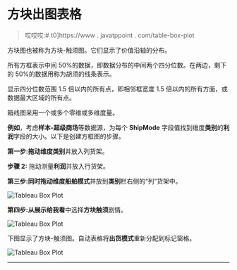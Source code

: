 # 方块出图表格

> 哎哎哎:# t0]https://www . javatppoint . com/table-box-plot

方块图也被称为方块-触须图。它们显示了价值沿轴的分布。

所有方框表示中间 50%的数据，即数据分布的中间两个四分位数。在两边，剩下的 50%的数据用称为胡须的线条表示。

显示四分位数范围 1.5 倍以内的所有点，即相邻框宽度 1.5 倍以内的所有方面，或数据最大区域的所有点。

箱线图采用一个或多个零维或多维度量。

**例如**，考虑**样本-超级商场**等数据源，为每个 **ShipMode** 字段值找到维度**类别**的**利润**字段的大小。以下是创建方框图的步骤。

**第一步:**拖动维度**类别**并放入列货架。

**步骤 2:** 拖动测量**利润**并放入行货架。

**第三步:**同时拖动维度**船舶模式**并放到**类别**栏右侧的“列”货架中。

![Tableau Box Plot](../Images/1e0d7bba4c72128ee8df34e52023191f.png)

**第四步:**从**展示给我看**中选择**方块触须**剧情。

![Tableau Box Plot](../Images/bb3ec3c4ade09294e341cdb80d69e7b8.png)

下图显示了方块-触须图。自动表格将**出货模式**重新分配到标记窗格。

![Tableau Box Plot](../Images/f7bd7397c7a8e8d32432edd352ba083d.png)

* * *